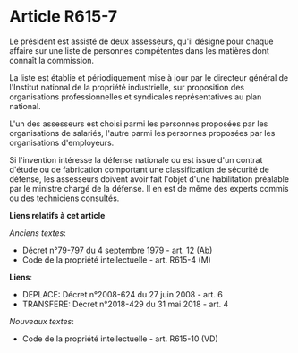 # Article R615-7

Le président est assisté de deux assesseurs, qu'il désigne pour chaque affaire sur une liste de personnes compétentes dans
les matières dont connaît la commission.

La liste est établie et périodiquement mise à jour par le directeur général de l'Institut national de la propriété
industrielle, sur proposition des organisations professionnelles et syndicales représentatives au plan national.

L'un des assesseurs est choisi parmi les personnes proposées par les organisations de salariés, l'autre parmi les personnes
proposées par les organisations d'employeurs.

Si l'invention intéresse la défense nationale ou est issue d'un contrat d'étude ou de fabrication comportant une
classification de sécurité de défense, les assesseurs doivent avoir fait l'objet d'une habilitation préalable par le ministre
chargé de la défense. Il en est de même des experts commis ou des techniciens consultés.

**Liens relatifs à cet article**

_Anciens textes_:

  - Décret n°79-797 du 4 septembre 1979 - art. 12 (Ab)
  - Code de la propriété intellectuelle - art. R615-4 (M)

**Liens**:

  - DEPLACE: Décret n°2008-624 du 27 juin 2008 - art. 6
  - TRANSFERE: Décret n°2018-429 du 31 mai 2018 - art. 4

_Nouveaux textes_:

  - Code de la propriété intellectuelle - art. R615-10 (VD)
